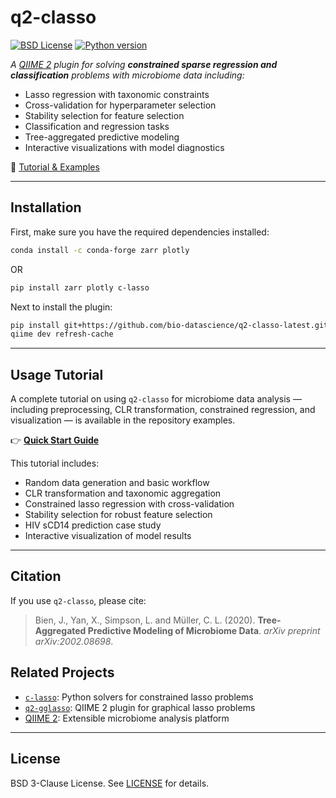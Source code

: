 # q2-classo
[![BSD License](https://img.shields.io/badge/License-BSD%203--Clause-blue.svg)](https://opensource.org/licenses/BSD-3-Clause)
[![Python version](https://img.shields.io/badge/python-%3E3.6-blue)](https://www.python.org/)

*A [QIIME 2](https://qiime2.org) plugin for solving **constrained sparse regression and classification** problems with microbiome data including:*

- Lasso regression with taxonomic constraints
- Cross-validation for hyperparameter selection
- Stability selection for feature selection
- Classification and regression tasks
- Tree-aggregated predictive modeling
- Interactive visualizations with model diagnostics

📂 [Tutorial & Examples](https://github.com/Vlasovets/q2-hdstats-docs)

---

## Installation

First, make sure you have the required dependencies installed:

```bash
conda install -c conda-forge zarr plotly
```

OR

```bash
pip install zarr plotly c-lasso
```

Next to install the plugin:

```bash
pip install git+https://github.com/bio-datascience/q2-classo-latest.git
qiime dev refresh-cache
```

---

## Usage Tutorial

A complete tutorial on using `q2-classo` for microbiome data analysis — including preprocessing, CLR transformation, constrained regression, and visualization — is available in the repository examples.

👉 **[Quick Start Guide](https://github.com/Vlasovets/q2-hdstats-docs)**

This tutorial includes:

- Random data generation and basic workflow
- CLR transformation and taxonomic aggregation
- Constrained lasso regression with cross-validation
- Stability selection for robust feature selection
- HIV sCD14 prediction case study
- Interactive visualization of model results

---

## Citation

If you use `q2-classo`, please cite:

> Bien, J., Yan, X., Simpson, L. and Müller, C. L. (2020). **Tree-Aggregated Predictive Modeling of Microbiome Data**. *arXiv preprint arXiv:2002.08698*.

## Related Projects

- [`c-lasso`](https://github.com/Leo-Simpson/c-lasso): Python solvers for constrained lasso problems
- [`q2-gglasso`](https://github.com/Vlasovets/q2-gglasso): QIIME 2 plugin for graphical lasso problems
- [QIIME 2](https://qiime2.org): Extensible microbiome analysis platform

---

## License

BSD 3-Clause License. See [LICENSE](./LICENSE) for details.
